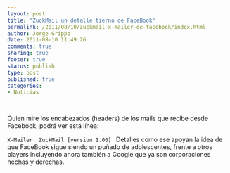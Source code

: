 ```yaml
--- 
layout: post
title: "ZuckMail un detalle tierno de FaceBook"
permalink: /2011/08/10/zuckmail-x-mailer-de-facebook/index.html
author: Jorge Grippo
date: 2011-08-10 11:49:26
comments: true
sharing: true
footer: true
status: publish
type: post
published: true
categories: 
- Noticias

---
```

<!-- 224 -->
Quien mire los encabezados (headers) de los mails que recibe desde Facebook, podrá ver esta línea:

<code>X-Mailer: ZuckMail [version 1.00]
</code>
Detalles como ese apoyan la idea de que FaceBook sigue siendo un puñado de adolescentes, frente a otros players incluyendo ahora también a Google que ya son corporaciones hechas y derechas.

